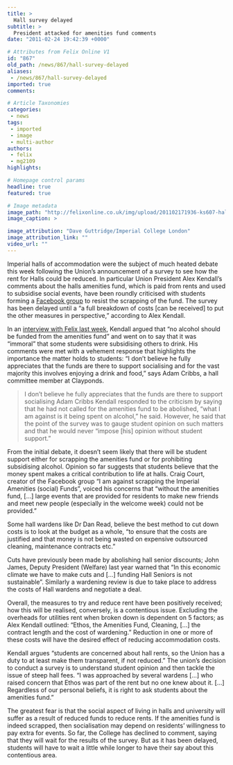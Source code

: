 ```yaml
---
title: >
  Hall survey delayed
subtitle: >
  President attacked for amenities fund comments
date: "2011-02-24 19:42:39 +0000"

# Attributes from Felix Online V1
id: "867"
old_path: /news/867/hall-survey-delayed
aliases:
 - /news/867/hall-survey-delayed
imported: true
comments:

# Article Taxonomies
categories:
 - news
tags:
 - imported
 - image
 - multi-author
authors:
 - felix
 - mg2109
highlights:

# Homepage control params
headline: true
featured: true

# Image metadata
image_path: "http://felixonline.co.uk/img/upload/201102171936-ks607-hallshal.jpg"
image_caption: >

image_attribution: "Dave Guttridge/Imperial College London"
image_attribution_link: ""
video_url: ""
---
```


Imperial halls of accommodation were the subject of much heated debate this week following the Union’s announcement of a survey to see how the rent for Halls could be reduced. In particular Union President Alex Kendall’s comments about the halls amenities fund, which is paid from rents and used to subsidise social events, have been roundly criticised with students forming a [Facebook group](http://www.facebook.com/home.php?sk=group_190226594345429&ap=1) to resist the scrapping of the fund. The survey has been delayed until a “a full breakdown of costs [can be received] to put the other measures in perspective,” according to Alex Kendall.

In an [interview with Felix last week](http://felixonline.co.uk/?article=812), Kendall argued that “no alcohol should be funded from the amenities fund” and went on to say that it was “immoral” that some students were subsidising others to drink. His comments were met with a vehement response that highlights the importance the matter holds to students: “I don’t believe he fully appreciates that the funds are there to support socialising and for the vast majority this involves enjoying a drink and food,” says Adam Cribbs, a hall committee member at Clayponds.
> I don’t believe he fully appreciates that the funds are there to support socialising
> Adam Cribbs
Kendall responded to the criticism by saying that he had not called for the amenities fund to be abolished, “what I am against is it being spent on alcohol,” he said. However, he said that the point of the survey was to gauge student opinion on such matters and that he would never “impose [his] opinion without student support.”

From the initial debate, it doesn’t seem likely that there will be student support either for scrapping the amenities fund or for prohibiting subsidising alcohol. Opinion so far suggests that students believe that the money spent makes a critical contribution to life at halls. Craig Court, creator of the Facebook group “I am against scrapping the Imperial Amenities (social) Funds”, voiced his concerns that “without the amenities fund, […] large events that are provided for residents to make new friends and meet new people (especially in the welcome week) could not be provided.”

Some hall wardens like Dr Dan Read, believe the best method to cut down costs is to look at the budget as a whole, “to ensure that the costs are justified and that money is not being wasted on expensive outsourced cleaning, maintenance contracts etc.”

Cuts have previously been made by abolishing hall senior discounts; John James, Deputy President (Welfare) last year warned that “In this economic climate we have to make cuts and [...] funding Hall Seniors is not sustainable”. Similarly a wardening review is due to take place to address the costs of Hall wardens and negotiate a deal.

Overall, the measures to try and reduce rent have been positively received; how this will be realised, conversely, is a contentious issue. Excluding the overheads for utilities rent when broken down is dependent on 5 factors; as Alex Kendall outlined: “Ethos, the Amenities Fund, Cleaning, […] the contract length and the cost of wardening.” Reduction in one or more of these costs will have the desired effect of reducing accommodation costs.

Kendall argues “students are concerned about hall rents, so the Union has a duty to at least make them transparent, if not reduced.” The union’s decision to conduct a survey is to understand student opinion and then tackle the issue of steep hall fees. “I was approached by several wardens […] who raised concern that Ethos was part of the rent but no one knew about it. […] Regardless of our personal beliefs, it is right to ask students about the amenities fund.”

The greatest fear is that the social aspect of living in halls and university will suffer as a result of reduced funds to reduce rents. If the amenities fund is indeed scrapped, then socialisation may depend on residents’ willingness to pay extra for events. So far, the College has declined to comment, saying that they will wait for the results of the survey. But as it has been delayed, students will have to wait a little while longer to have their say about this contentious area.
